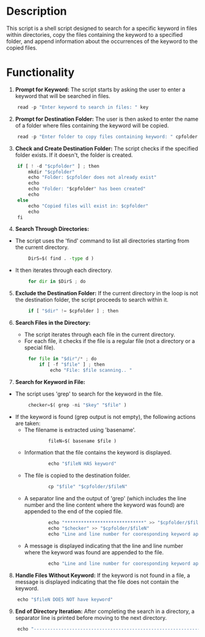 # Description
This script is a shell script designed to search for a specific keyword in files within directories, copy the files containing the keyword to a specified folder, and append information about the occurrences of the keyword to the copied files. 

# Functionality

1. **Prompt for Keyword:** The script starts by asking the user to enter a keyword that will be searched in files.
```python
    read -p "Enter keyword to search in files: " key
```

2. **Prompt for Destination Folder:** The user is then asked to enter the name of a folder where files containing the keyword will be copied.
```python
    read -p "Enter folder to copy files containing keyword: " cpfolder
```
3. **Check and Create Destination Folder:** The script checks if the specified folder exists. If it doesn't, the folder is created.
```python
    if [ ! -d "$cpfolder" ] ; then
	    mkdir "$cpfolder"
	    echo "Folder: $cpfolder does not already exist"
	    echo
	    echo "Folder: "$cpfolder" has been created"
	    echo
    else 
	    echo "Copied files will exist in: $cpfolder"
	    echo
    fi
```
4. **Search Through Directories:**
- The script uses the 'find' command to list all directories starting from the current directory.
```python
        DirS=$( find . -type d )
```
- It then iterates through each directory.
```python
        for dir in $DirS ; do
```
5. **Exclude the Destination Folder:** If the current directory in the loop is not the destination folder, the script proceeds to search within it.
```python
        if [ "$dir" != $cpfolder ] ; then
```
6. **Search Files in the Directory:**

    - The script iterates through each file in the current directory.
    - For each file, it checks if the file is a regular file (not a directory or a special file).
```python 
        for file in "$dir"/* ; do 
            if [ -f "$file" ] ; then
                echo "File: $file scanning.. "
```
7. **Search for Keyword in File:**

- The script uses 'grep' to search for the keyword in the file.
```python
        checker=$( grep -ni "$key" "$file" )
```
- If the keyword is found (grep output is not empty), the following actions are taken:
    - The filename is extracted using 'basename'.
    ```python
                fileN=$( basename $file )
    ```
    - Information that the file contains the keyword is displayed.
    ```python
                echo "$fileN HAS keyword"
    ```
    - The file is copied to the destination folder.
    ```python
                cp "$file" "$cpfolder/$fileN"
    ```
    - A separator line and the output of 'grep' (which includes the line number and the line content where the keyword was found) are appended to the end of the copied file.
    ```python
                echo "*****************************" >> "$cpfolder/$fileN"
                echo "$checker" >> "$cpfolder/$fileN"
                echo "Line and line number for cooresponding keyword appended to copied $fileN"
    ```
    - A message is displayed indicating that the line and line number where the keyword was found are appended to the file.
    ```python
                echo "Line and line number for cooresponding keyword appended to copied $fileN"
    ```
8. **Handle Files Without Keyword:** If the keyword is not found in a file, a message is displayed indicating that the file does not contain the keyword.
```python
    echo "$fileN DOES NOT have keyword"
```
9. **End of Directory Iteration:** After completing the search in a directory, a separator line is printed before moving to the next directory.
```python
    echo "------------------------------------------------------------------------------------------"
```